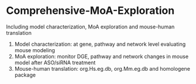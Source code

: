 # Comprehensive-MoA-Exploration
Including model characterization, MoA exploration and mouse-human translation
1. Model characterization: at gene, pathway and network level evaluating mouse modeling
2. MoA exploration: monitor DGE, pathway and network changes in mouse model after ASO/siRNA treatment
3. Mouse-human translation: org.Hs.eg.db, org.Mm.eg.db and homologene package
